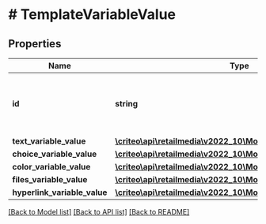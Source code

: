 # # TemplateVariableValue

## Properties

Name | Type | Description | Notes
------------ | ------------- | ------------- | -------------
**id** | **string** | The id of the template variable the value is applied to |
**text_variable_value** | [**\criteo\api\retailmedia\v2022_10\Model\TextVariableValue**](TextVariableValue.md) |  | [optional]
**choice_variable_value** | [**\criteo\api\retailmedia\v2022_10\Model\ChoiceVariableValue**](ChoiceVariableValue.md) |  | [optional]
**color_variable_value** | [**\criteo\api\retailmedia\v2022_10\Model\ColorVariableValue**](ColorVariableValue.md) |  | [optional]
**files_variable_value** | [**\criteo\api\retailmedia\v2022_10\Model\FilesVariableValue**](FilesVariableValue.md) |  | [optional]
**hyperlink_variable_value** | [**\criteo\api\retailmedia\v2022_10\Model\HyperlinkVariableValue**](HyperlinkVariableValue.md) |  | [optional]

[[Back to Model list]](../../README.md#models) [[Back to API list]](../../README.md#endpoints) [[Back to README]](../../README.md)
